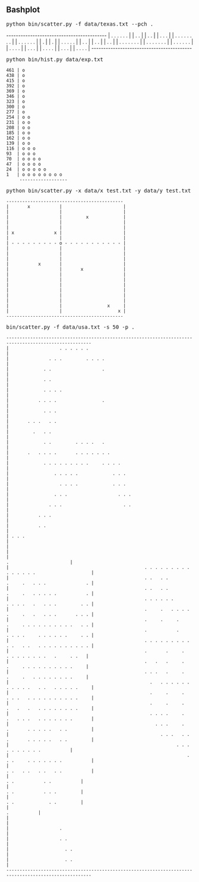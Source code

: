 <h2>Bashplot</h2>
<pre>python bin/scatter.py -f data/texas.txt --pch .</pre>
	------------------------------------------
	|             . . . . . .                 |
	|             .         .                 |
	|             .         .                 |
	|             .         . .               |
	|             .           . . . . . . .   |
	|             .                 . . . . . |
	|             .                           |
	|             .                           |
	| . .   .   . .                           |
	|   . .                                   |
	|     . .                                 |
	|       . .                               |
	|       . .     . . .                 . . |
	|         . . .     . .               . . |
	|           . .       .           . . .   |
	|                     . .       . .       |
	|                       .     . .         |
	|                       . .   . .         |
	|                         .   . .         |
	|                         . . . .         |
	------------------------------------------


<pre>python bin/hist.py data/exp.txt</pre>
	461 | o                
	438 | o                
	415 | o                
	392 | o                
	369 | o                
	346 | o                
	323 | o                
	300 | o                
	277 | o                
	254 | o o              
	231 | o o              
	208 | o o              
	185 | o o              
	162 | o o              
	139 | o o              
	116 | o o o            
	93  | o o o            
	70  | o o o o          
	47  | o o o o          
	24  | o o o o o        
	1   | o o o o o o o o  
	     ------------------


<pre>python bin/scatter.py -x data/x_test.txt -y data/y_test.txt</pre>
	--------------------------------------------
	|       x           |                       |
	|                   |                       |
	|                   |         x             |
	|                   |                       |
	|                   |                       |
	| x               x |                       |
	|                   |                       |
	| - - - - - - - - - o - - - - - - - - - - - |
	|                   |                       |
	|                   |                       |
	|                   |                       |
	|           x       |                       |
	|                   |       x               |
	|                   |                       |
	|                   |                       |
	|                   |                       |
	|                   |                       |
	|                   |                       |
	|                   |                       |
	|                   |                 x     |
	|                   |                     x |
	--------------------------------------------
<pre>bin/scatter.py -f data/usa.txt -s 50 -p .</pre>
	------------------------------------------------------------------------------------------------------
	|                   . . . . . .                                                                       |
	|               . . .         . . . .                                                                 |
	|             . .                   .                                                                 |
	|             . .                                                                                     |
	|             . . . .                                                                                 |
	|           . . . .                 .                                                                 |
	|             . . .                                                                                   |
	|       . . .   . .                                                                                   |
	|         .   . .                                                                                     |
	|             . .         . . . .   .                                                                 |
	|       .   . . . .       . . . . . . .                                                               |
	|             . . . . . . . . .     . . . .                                                           |
	|                 . . . . .             . . .                                                         |
	|                   . . . .             . . .                                                         |
	|                 . . .                   . . .                                                       |
	|               . . .                       . .                                                       |
	|           . . .                                                                                     |
	|           . .                                                                                       |
	| . . .                                                                                               |
	|                                                                                                     |
	|                                                                             .                       |
	|                                                   . . . . . . . . . . . . . . .                     |
	|                                                   . .   . .         .     .   . . .               . |
	|                                                   . .   . .         .     .   . . . . .           . |
	|                                                   . . . . . .       . . . .   .   . . .         . . |
	|                                                   .     .   . . . . .     .   .   . . .       . . . |
	|                                                   .     .     .     .     . . . . . . . . . .   . . |
	|                                                   .           .     . . . .     . . . . . .     . . |
	|                                                   . . . . . . . . . . .   . .   . . . . . . . . . . |
	|                                                   .       .     .     . . . . . . . .   .     . .   |
	|                                                   .   .   .     .     .     . . . . . . . . . .     |
	|                                                   . . .   .     .     .     .   . . . . . . . .     |
	|                                                     .   . . . . . . . . . . .   . .   . . . . .     |
	|                                                     .     .     .   . . .   . . . . . . . . . .     |
	|                                                     .     .     .   .   .   .   . . . . . . . .     |
	|                                                     . . . .     .   .   . . .   . . . . . . .       |
	|                                                       . . .     .   .       . . . . .   . .         |
	|                                                         . . .   . . .       . . . . .   . .         |
	|                                                               . . .         . . . . . . .           |
	|                                                                   . . .     . . . . . . .           |
	|                                                                     . .   . .   . .   . .           |
	|                                                                         . .           . .           |
	|                                                                         . .           . . .         |
	|                                                                         . .             . .         |
	|                                                                                         .           |
	|                                                                                                     |
	|                   .                                                                                 |
	|                   . .                                                                               |
	|                     . .                                                                             |
	|                     . .                                                                             |
	------------------------------------------------------------------------------------------------------